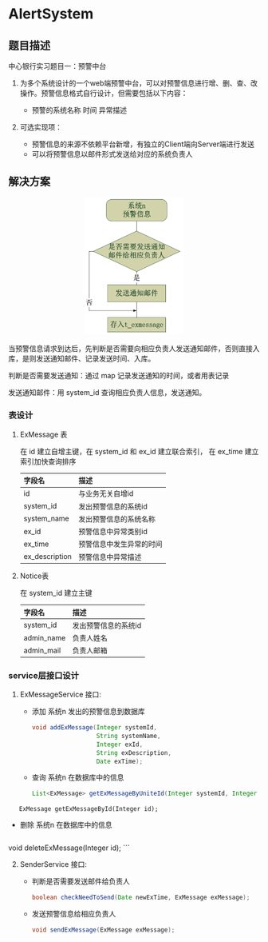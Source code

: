 # AlertSystem

## 题目描述

中心银行实习题目一：预警中台

1. 为多个系统设计的一个web端预警中台，可以对预警信息进行增、删、查、改操作。预警信息格式自行设计，但需要包括以下内容：
   - 预警的系统名称	时间	异常描述

2. 可选实现项：
   - 预警信息的来源不依赖平台新增，有独立的Client端向Server端进行发送
   - 可以将预警信息以邮件形式发送给对应的系统负责人



## 解决方案

 <center>
         <span>
             <img src="https://github.com/Allenzsy/alertsystem/blob/master/pics/1.png" width="200px">
         </span>
 </center>

当预警信息请求到达后，先判断是否需要向相应负责人发送通知邮件，否则直接入库，是则发送通知邮件、记录发送时间、入库。

判断是否需要发送通知：通过 map 记录发送通知的时间，或者用表记录

发送通知邮件：用 system_id 查询相应负责人信息，发送通知。

### 表设计

1. ExMessage 表

   在 id 建立自增主键，在 system_id 和 ex_id 建立联合索引， 在 ex_time 建立索引加快查询排序

   | 字段名         | 描述                     |
   | -------------- | ------------------------ |
   | id             | 与业务无关自增id         |
   | system_id      | 发出预警信息的系统id     |
   | system_name    | 发出预警信息的系统名称   |
   | ex_id          | 预警信息中异常类别id     |
   | ex_time        | 预警信息中发生异常的时间 |
   | ex_description | 预警信息中异常描述       |

3. Notice表

   在 system_id 建立主键
   
   | 字段名     | 描述                 |
   | ---------- | -------------------- |
   | system_id  | 发出预警信息的系统id |
   | admin_name | 负责人姓名           |
   | admin_mail | 负责人邮箱           |
   
   

### service层接口设计

1. ExMessageService 接口:

   - 添加 系统n 发出的预警信息到数据库

     ```java
     void addExMessage(Integer systemId,
                       String systemName,
                       Integer exId,
                       String exDescription,
                       Date exTime);
     ```

   - 查询 系统n 在数据库中的信息

     ```java
     List<ExMessage> getExMessageByUniteId(Integer systemId, Integer exId);
     ```
   
  ```
     ExMessage getExMessageById(Integer id);
  ```
   
   - 删除 系统n 在数据库中的信息
   
     ```java
  void deleteExMessage(Integer id);
     ```



2. SenderService 接口:

   - 判断是否需要发送邮件给负责人

     ```java
     boolean checkNeedToSend(Date newExTime, ExMessage exMessage);
     ```

   - 发送预警信息给相应负责人

     ```java 
     void sendExMessage(ExMessage exMessage);
     ```